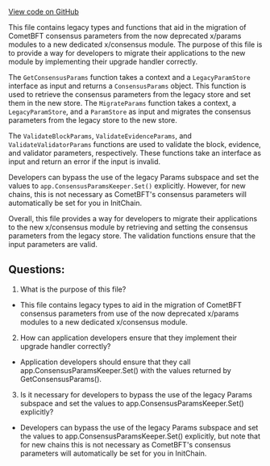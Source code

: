 [View code on GitHub](https://github.com/cosmos/cosmos-sdk/blob/main/baseapp/params_legacy.go)

This file contains legacy types and functions that aid in the migration of CometBFT consensus parameters from the now deprecated x/params modules to a new dedicated x/consensus module. The purpose of this file is to provide a way for developers to migrate their applications to the new module by implementing their upgrade handler correctly. 

The `GetConsensusParams` function takes a context and a `LegacyParamStore` interface as input and returns a `ConsensusParams` object. This function is used to retrieve the consensus parameters from the legacy store and set them in the new store. The `MigrateParams` function takes a context, a `LegacyParamStore`, and a `ParamStore` as input and migrates the consensus parameters from the legacy store to the new store. 

The `ValidateBlockParams`, `ValidateEvidenceParams`, and `ValidateValidatorParams` functions are used to validate the block, evidence, and validator parameters, respectively. These functions take an interface as input and return an error if the input is invalid. 

Developers can bypass the use of the legacy Params subspace and set the values to `app.ConsensusParamsKeeper.Set()` explicitly. However, for new chains, this is not necessary as CometBFT's consensus parameters will automatically be set for you in InitChain. 

Overall, this file provides a way for developers to migrate their applications to the new x/consensus module by retrieving and setting the consensus parameters from the legacy store. The validation functions ensure that the input parameters are valid.
## Questions: 
 1. What is the purpose of this file?
- This file contains legacy types to aid in the migration of CometBFT consensus parameters from use of the now deprecated x/params modules to a new dedicated x/consensus module.

2. How can application developers ensure that they implement their upgrade handler correctly?
- Application developers should ensure that they call app.ConsensusParamsKeeper.Set() with the values returned by GetConsensusParams().

3. Is it necessary for developers to bypass the use of the legacy Params subspace and set the values to app.ConsensusParamsKeeper.Set() explicitly?
- Developers can bypass the use of the legacy Params subspace and set the values to app.ConsensusParamsKeeper.Set() explicitly, but note that for new chains this is not necessary as CometBFT's consensus parameters will automatically be set for you in InitChain.